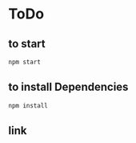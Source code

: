 # ToDo

## to start

```bash 
npm start
```

## to install Dependencies

```bash 
npm install
```

## link
